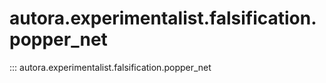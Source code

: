 # autora.experimentalist.falsification.popper\_net

::: autora.experimentalist.falsification.popper_net